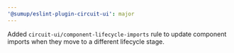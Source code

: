 ```yaml
---
'@sumup/eslint-plugin-circuit-ui': major
---
```


Added `circuit-ui/component-lifecycle-imports` rule to update component imports when they move to a different lifecycle stage.
